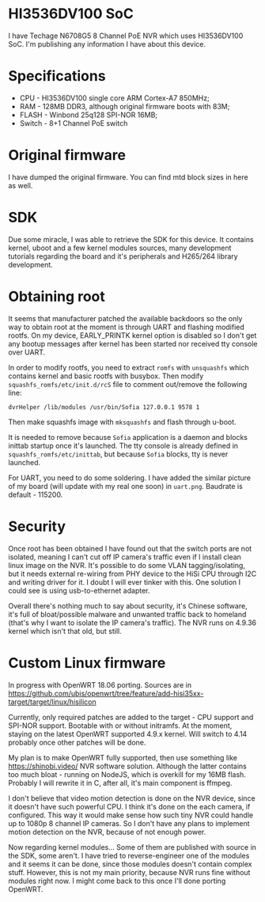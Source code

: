# HI3536DV100 SoC

I have Techage N6708G5 8 Channel PoE NVR which uses HI3536DV100 SoC. I'm publishing any information I have about this device.

# Specifications

* CPU - HI3536DV100 single core ARM Cortex-A7 850MHz;
* RAM - 128MB DDR3, although original firmware boots with 83M;
* FLASH - Winbond 25q128 SPI-NOR 16MB;
* Switch - 8+1 Channel PoE switch

# Original firmware

I have dumped the original firmware. You can find mtd block sizes in here as well.

# SDK 

Due some miracle, I was able to retrieve the SDK for this device. It contains kernel, uboot and a few kernel modules sources, many development tutorials regarding the board and it's peripherals and H265/264 library development.

# Obtaining root

It seems that manufacturer patched the available backdoors so the only way to obtain root at the moment is through UART and flashing modified rootfs. On my device, EARLY_PRINTK kernel option is disabled so I don't get any bootup messages after kernel has been started nor received tty console over UART.

In order to modify rootfs, you need to extract `romfs` with `unsquashfs` which contains kernel and basic rootfs with busybox. Then modify `squashfs_romfs/etc/init.d/rcS` file to comment out/remove the following line:

`dvrHelper /lib/modules /usr/bin/Sofia 127.0.0.1 9578 1`

Then make squashfs image with `mksquashfs` and flash through u-boot.

It is needed to remove because `Sofia` application is a daemon and blocks inittab startup once it's launched. The tty console is already defined in `squashfs_romfs/etc/inittab`, but because `Sofia` blocks, tty is never launched.

For UART, you need to do some soldering. I have added the similar picture of my board (will update with my real one soon) in `uart.png`. Baudrate is default - 115200.

# Security

Once root has been obtained I have found out that the switch ports are not isolated, meaning I can't cut off IP camera's traffic even if I install clean linux image on the NVR. It's possible to do some VLAN tagging/isolating, but it needs external re-wiring from PHY device to the HiSi CPU through I2C and writing driver for it. I doubt I will ever tinker with this. One solution I could see is using usb-to-ethernet adapter.

Overall there's nothing much to say about security, it's Chinese software, it's full of bloat/possible malware and unwanted traffic back to homeland (that's why I want to isolate the IP camera's traffic). The NVR runs on 4.9.36 kernel which isn't that old, but still.

# Custom Linux firmware

In progress with OpenWRT 18.06 porting. Sources are in https://github.com/ubis/openwrt/tree/feature/add-hisi35xx-target/target/linux/hisilicon

Currently, only required patches are added to the target - CPU support and SPI-NOR support. Bootable with or without initramfs. At the moment, staying on the latest OpenWRT supported 4.9.x kernel. Will switch to 4.14 probably once other patches will be done.

My plan is to make OpenWRT fully supported, then use something like https://shinobi.video/ NVR software solution. Although the latter contains too much bloat - running on NodeJS, which is overkill for my 16MB flash. Probably I will rewrite it in C, after all, it's main component is ffmpeg.
 
I don't believe that video motion detection is done on the NVR device, since it doesn't have such powerful CPU. I think it's done on the each camera, if configured. This way it would make sense how such tiny NVR could handle up to 1080p 8 channel IP cameras. So I don't have any plans to implement motion detection on the NVR, because of not enough power.

Now regarding kernel modules... Some of them are published with source in the SDK, some aren't. I have tried to reverse-engineer one of the modules and it seems it can be done, since those modules doesn't contain complex stuff. However, this is not my main priority, because NVR runs fine without modules right now. I might come back to this once I'll done porting OpenWRT.
